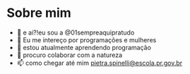 # Sobre mim

- 👋 e ai?!eu sou a @01sempreaquipratudo
- 👀 Eu me intereço por programações e mulheres 
- 🌱 estou atualmente aprendendo programação
- 💞️ procuro colaborar com a natureza
- 📫 como chegar até mim pietra.spinelli@escola.pr.gov.br

<!---
01sempreaquipratudo/01sempreaquipratudo is a ✨ special ✨ repository because its `README.md` (this file) appears on your GitHub profile.
You can click the Preview link to take a look at your changes.
--->
